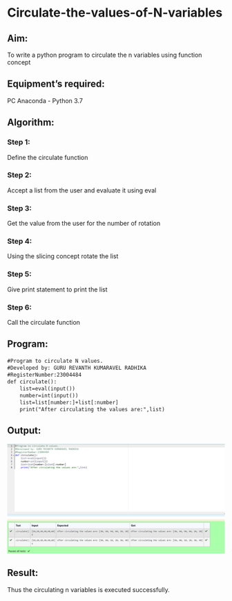 # Circulate-the-values-of-N-variables

## Aim:
To write a python program to circulate the n variables using function concept

## Equipment’s required:
PC
Anaconda - Python 3.7

## Algorithm: 
### Step 1:
Define the circulate function 
### Step 2: 
Accept a list from the user and evaluate it using eval
### Step 3: 
Get the value from the user for the number of rotation
### Step 4: 
Using the slicing concept rotate the list
### Step 5: 
Give print statement to print the list
### Step 6: 
Call the circulate function

## Program:
```
#Program to circulate N values.
#Developed by: GURU REVANTH KUMARAVEL RADHIKA
#RegisterNumber:23004484
def circulate():
    list=eval(input())
    number=int(input())
    list=list[number:]+list[:number]
    print("After circulating the values are:",list)
```

## Output:
![Alt text](nvariables-1.png)

## Result:
Thus the circulating n variables is executed successfully.
